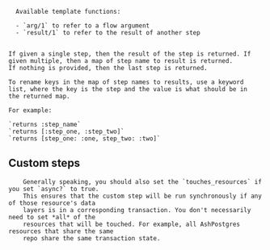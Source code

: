 

      Available template functions:

      - `arg/1` to refer to a flow argument
      - `result/1` to refer to the result of another step


    If given a single step, then the result of the step is returned. If given multiple, then a map of step name to result is returned.
    If nothing is provided, then the last step is returned.

    To rename keys in the map of step names to results, use a keyword list, where the key is the step and the value is what should be in
    the returned map.

    For example:

    `returns :step_name`
    `returns [:step_one, :step_two]`
    `returns [step_one: :one, step_two: :two]`


## Custom steps

        Generally speaking, you should also set the `touches_resources` if you set `async?` to true.
        This ensures that the custom step will be run synchronously if any of those resource's data
        layers is in a corresponding transaction. You don't necessarily need to set *all* of the
        resources that will be touched. For example, all AshPostgres resources that share the same
        repo share the same transaction state.